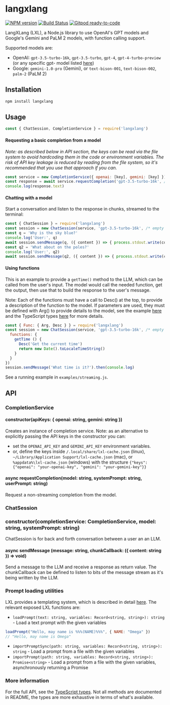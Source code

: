 # langxlang
[![NPM version](https://img.shields.io/npm/v/langxlang.svg)](http://npmjs.com/package/langxlang)
[![Build Status](https://github.com/extremeheat/LXL/actions/workflows/ci.yml/badge.svg)](https://github.com/extremeheat/LXL/actions/workflows/)
[![Gitpod ready-to-code](https://img.shields.io/badge/Gitpod-ready--to--code-blue?logo=gitpod)](https://gitpod.io/#https://github.com/extremeheat/LXL)

LangXLang (LXL), a Node.js library to use OpenAI's GPT models and Google's Gemini and PaLM 2 models, with function calling support.

Supported models are:
* OpenAI: `gpt-3.5-turbo-16k`, `gpt-3.5-turbo`, `gpt-4`, `gpt-4-turbo-preview` (or any specific gpt- model listed [here](https://platform.openai.com/docs/models/))
* Google: `gemini-1.0-pro` (Gemini), or `text-bison-001`, `text-bison-002`, `palm-2` (PaLM 2)

## Installation
```sh
npm install langxlang
```

## Usage

```js
const { ChatSession, CompletionService } = require('langxlang')
```

#### Requesting a basic completion from a model

*Note: as described below in API section, the keys can be read via the file system to avoid hardcoding them in the code or environment variables. The risk of API key leakage is reduced by reading from the file system, so it's recommended that you use that approach if you can.*

```js
const service = new CompletionService({ openai: [key], gemini: [key] })
const response = await service.requestCompletion('gpt-3.5-turbo-16k', /* empty system prompt */ '', 'Tell me about yourself')
console.log(response.text)
```

#### Chatting with a model

Start a conversation and listen to the response in chunks, streamed to the terminal:

```js
const { ChatSession } = require('langxlang')
const session = new ChatSession(service, 'gpt-3.5-turbo-16k', /* empty system prompt */ '')
const q = 'Why is the sky blue?'
console.log('User:', q)
await session.sendMessage(q, ({ content }) => { process.stdout.write(content) })
const q2 = 'What about on the poles?'
console.log('User:', q2)
await session.sendMessage(q2, ({ content }) => { process.stdout.write(content) })
```

#### Using functions

This is an example to provide a `getTime()` method to the LLM, which can be called from the user's input. The model would call the needed function, get the output, then use that to build the response to the user's message.

Note: Each of the functions must have a call to Desc() at the top, to provide a description of the function to the model. If parameters are used, they must be defined with Arg() to provide details to the model, see the example [here](./examples/functions.js) and the TypeScript types [here](./src/index.d.ts) for more details.

```js
const { Func: { Arg, Desc } } = require('langxlang')
const session = new ChatSession(service, 'gpt-3.5-turbo-16k', /* empty system prompt */ '', {
  functions: {
    getTime () {
      Desc('Get the current time')
      return new Date().toLocaleTimeString()
    }
  }
})
session.sendMessage('What time is it?').then(console.log)
```

See a running example in `examples/streaming.js`.

## API

### CompletionService

#### constructor(apiKeys: { openai: string, gemini: string })

Creates an instance of completion service.
Note: as an alternative to explicitly passing the API keys in the constructor you can: 
* set the `OPENAI_API_KEY` and `GEMINI_API_KEY` environment variables.
* or, define the keys inside `/.local/share/lxl-cache.json` (linux), `~/Library/Application Support/lxl-cache.json` (mac), or `%appdata%\lxl-cache.json` (windows) with the structure
`{"keys": {"openai": "your-openai-key", "gemini": "your-gemini-key"}}`

#### async requestCompletion(model: string, systemPrompt: string, userPrompt: string)

Request a non-streaming completion from the model.

### ChatSession

### constructor(completionService: CompletionService, model: string, systemPrompt: string)

ChatSession is for back and forth conversation between a user an an LLM.

#### async sendMessage (message: string, chunkCallback: ({ content: string }) => void)

Send a message to the LLM and receive a response as return value. The chunkCallback
can be defined to listen to bits of the message stream as it's being written by the LLM.


### Prompt loading utilities
LXL provides a templating system, which is described in detail [here](./docs/MarkdownProcessing.md).
The relevant exposed LXL functions are:
* `loadPrompt(text: string, variables: Record<string, string>): string` - Load a text prompt with the given variables
```js
loadPrompt("Hello, may name is %%%(NAME)%%%", { NAME: "Omega" })
// "Hello, may name is Omega"
```
* `importPromptSync(path: string, variables: Record<string, string>): string` - Load a prompt from a file with the given variables
* `importPrompt(path: string, variables: Record<string, string>): Promise<string>` - Load a prompt from a file with the given variables, asynchronously returning a Promise

### More information

For the full API, see the [TypeScript types](./src/index.d.ts). Not all methods are documented in README, the types are
more exhaustive in terms of what's available.